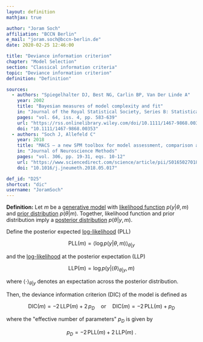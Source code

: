 ```yaml
---
layout: definition
mathjax: true

author: "Joram Soch"
affiliation: "BCCN Berlin"
e_mail: "joram.soch@bccn-berlin.de"
date: 2020-02-25 12:46:00

title: "Deviance information criterion"
chapter: "Model Selection"
section: "Classical information criteria"
topic: "Deviance information criterion"
definition: "Definition"

sources:
  - authors: "Spiegelhalter DJ, Best NG, Carlin BP, Van Der Linde A"
    year: 2002
    title: "Bayesian measures of model complexity and fit"
    in: "Journal of the Royal Statistical Society, Series B: Statistical Methodology"
    pages: "vol. 64, iss. 4, pp. 583-639"
    url: "https://rss.onlinelibrary.wiley.com/doi/10.1111/1467-9868.00353"
    doi: "10.1111/1467-9868.00353"
  - authors: "Soch J, Allefeld C"
    year: 2018
    title: "MACS – a new SPM toolbox for model assessment, comparison and selection"
    in: "Journal of Neuroscience Methods"
    pages: "vol. 306, pp. 19-31, eqs. 10-12"
    url: "https://www.sciencedirect.com/science/article/pii/S0165027018301468"
    doi: "10.1016/j.jneumeth.2018.05.017"

def_id: "D25"
shortcut: "dic"
username: "JoramSoch"
---
```



**Definition:** Let $m$ be a [generative model](/D/gm) with [likelihood function](/D/lf) $p(y \vert \theta, m)$ and [prior distribution](/D/prior) $p(\theta \vert m)$. Together, likelihood function and prior distribution imply a [posterior distribution](/D/post) $p(\theta \vert y, m)$.

Define the posterior expected [log-likelihood](/D/llf) (PLL)

$$ \label{eq:PLL}
\mathrm{PLL}(m) = \left\langle \log p(y|\theta,m) \right\rangle_{\theta|y}
$$

and the [log-likelihood](/D/llf) at the posterior expectation (LLP)

$$ \label{eq:LLP}
\mathrm{LLP}(m) = \log p(y|\left\langle \theta \right\rangle_{\theta|y},m)
$$

where $\left\langle \cdot \right\rangle_{\theta \vert y}$ denotes an expectation across the posterior distribution.

Then, the deviance information criterion (DIC) of the model is defined as

$$ \label{eq:DIC}
\mathrm{DIC}(m) = -2 \, \mathrm{LLP}(m) + 2 \, p_D \quad \text{or} \quad \mathrm{DIC}(m) = -2 \, \mathrm{PLL}(m) + p_D
$$

where the "effective number of parameters" $p_D$ is given by

$$ \label{eq:DIC-pD}
p_D = -2 \, \mathrm{PLL}(m) +2 \, \mathrm{LLP}(m) \; .
$$